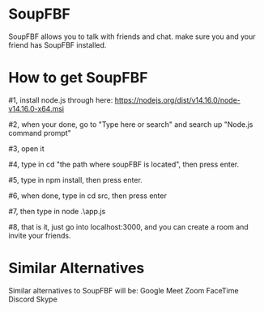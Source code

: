 # SoupFBF
SoupFBF allows you to talk with friends and chat.
make sure you and your friend has SoupFBF installed.

# How to get SoupFBF

#1, install node.js through here: https://nodejs.org/dist/v14.16.0/node-v14.16.0-x64.msi

#2, when your done, go to "Type here or search" and search up "Node.js command prompt"

#3, open it

#4, type in cd "the path where soupFBF is located", then press enter.

#5, type in npm install, then press enter.

#6, when done, type in cd src, then press enter

#7, then type in node .\app.js

#8, that is it, just go into localhost:3000, and you can create a room and invite your friends.

# Similar Alternatives

Similar alternatives to SoupFBF will be:
Google Meet
Zoom
FaceTime
Discord
Skype
